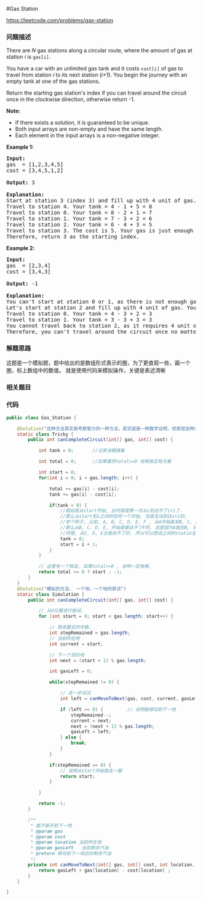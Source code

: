#Gas Station

https://leetcode.com/problems/gas-station

### 问题描述

<p>There are <em>N</em> gas stations along a circular route, where the amount of gas at station <em>i</em> is <code>gas[i]</code>.</p>

<p>You have a car with an unlimited gas tank and it costs <code>cost[i]</code> of gas to travel from station <em>i</em> to its next station (<em>i</em>+1). You begin the journey with an empty tank at one of the gas stations.</p>

<p>Return the starting gas station&#39;s index if you can travel around the circuit once in the clockwise direction, otherwise return -1.</p>

<p><strong>Note:</strong></p>

<ul>
	<li>If there exists a&nbsp;solution, it is guaranteed to be unique.</li>
	<li>Both input arrays are non-empty and have the same length.</li>
	<li>Each element in the input arrays is a non-negative integer.</li>
</ul>

<p><strong>Example 1:</strong></p>

<pre>
<strong>Input:</strong> 
gas  = [1,2,3,4,5]
cost = [3,4,5,1,2]

<strong>Output:</strong> 3

<strong>Explanation:
</strong>Start at station 3 (index 3) and fill up with 4 unit of gas. Your tank = 0 + 4 = 4
Travel to station 4. Your tank = 4 - 1 + 5 = 8
Travel to station 0. Your tank = 8 - 2 + 1 = 7
Travel to station 1. Your tank = 7 - 3 + 2 = 6
Travel to station 2. Your tank = 6 - 4 + 3 = 5
Travel to station 3. The cost is 5. Your gas is just enough to travel back to station 3.
Therefore, return 3 as the starting index.
</pre>

<p><strong>Example 2:</strong></p>

<pre>
<strong>Input:</strong> 
gas  = [2,3,4]
cost = [3,4,3]

<strong>Output:</strong> -1

<strong>Explanation:
</strong>You can&#39;t start at station 0 or 1, as there is not enough gas to travel to the next station.
Let&#39;s start at station 2 and fill up with 4 unit of gas. Your tank = 0 + 4 = 4
Travel to station 0. Your tank = 4 - 3 + 2 = 3
Travel to station 1. Your tank = 3 - 3 + 3 = 3
You cannot travel back to station 2, as it requires 4 unit of gas but you only have 3.
Therefore, you can&#39;t travel around the circuit once no matter where you start.
</pre>

### 解题思路


这题是一个模拟题，题中给出的是数组形式表示的圈，为了更直观一些，画一个圈，标上数组中的数值。
就是使用代码来模拟操作，关键是表述清晰


### 相关题目


### 代码

```java
public class Gas_Station {

    @Solution("这种方法其实是考察智力的一种方法，其实就是一种数学证明，但感觉这种方法没有参考意义，只能用在这里")
    static class Tricky {
        public int canCompleteCircuit(int[] gas, int[] cost) {

            int tank = 0;       //记录油箱储备

            int total = 0;      //如果最终total>=0 说明肯定有方案

            int start = 0;
            for(int i = 0; i < gas.length; i++) {

                total += gas[i] - cost[i];
                tank += gas[i] - cost[i];

                if(tank < 0) {
                    //假如是从start开始, 此时就是第一次从i到达不了i+1了.
                    //那么从start到i之间的任何一个开始, 也是无法到达i+1的,
                    //举个例子, 比如, A, B, C, D, E, F , 从A开始能到B, C, D, E, 到不了F
                    //那么从B, C, D, E, 开始是都达不了F的, 这是因为A能到B, 说明到B之后, 肯定还有剩余. 从A到不了, 那么, 从B也是到不了的
                    //同理, 从C, D, E也是到不了的. 所以可以把这之间的statio全部排除了.
                    tank = 0;
                    start = i + 1;
                }
            }

            // 这里有一个假设, 如果total>=0 , 说明一定有解,
            return total >= 0 ? start : -1;
        }
    }
    @Solution("模拟的方法， 一个地，一个地的尝试")
    static class Simulation {
        public int canCompleteCircuit(int[] gas, int[] cost) {

            // 从0位置进行尝试。
            for (int start = 0; start < gas.length; start++) {

                // 剩余要走的步数。
                int stepRemained = gas.length;
                // 当前所在地
                int current = start;

                // 下一个目的地
                int next = (start + 1) % gas.length;

                int gasLeft = 0;

                while(stepRemained != 0) {

                    // 走一步试试
                    int left = canMoveToNext(gas, cost, current, gasLeft);

                    if (left >= 0) {         // 说明能移动到下一地
                        stepRemained--;
                        current = next;
                        next = (next + 1) % gas.length;
                        gasLeft = left;
                    } else {
                        break;
                    }
                }

                if(stepRemained == 0) {
                    // 说明从start开始能走一圈
                    return start;
                }

            }

            return -1;
        }

        /**
         * 能不能开到下一地
         * @param gas
         * @param cost
         * @param location 当前所在地
         * @param gasLeft   当前剩余汽油
         * @return 移动到下一地后的剩余汽油
         */
        private int canMoveToNext(int[] gas, int[] cost, int location, int gasLeft) {
            return gasLeft + gas[location] - cost[location] ;
        }
    }

}
```
